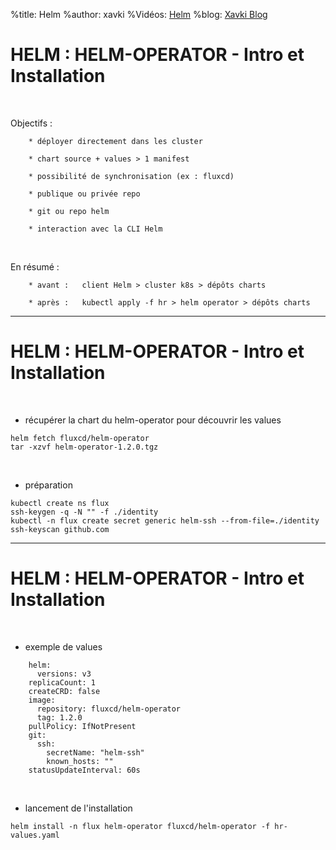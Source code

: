 %title: Helm
%author: xavki
%Vidéos: [Helm]()
%blog: [Xavki Blog](https://xavki.blog)


# HELM : HELM-OPERATOR - Intro et Installation

<br>

Objectifs :

		* déployer directement dans les cluster

		* chart source + values > 1 manifest

		* possibilité de synchronisation (ex : fluxcd)

		* publique ou privée repo

		* git ou repo helm

		* interaction avec la CLI Helm

<br>

En résumé :

		* avant :   client Helm > cluster k8s > dépôts charts

		* après :   kubectl apply -f hr > helm operator > dépôts charts


---------------------------------------------------------------------------------------


# HELM : HELM-OPERATOR - Intro et Installation


<br>

* récupérer la chart du helm-operator pour découvrir les values

```
helm fetch fluxcd/helm-operator
tar -xzvf helm-operator-1.2.0.tgz
```

<br>

* préparation


```
kubectl create ns flux
ssh-keygen -q -N "" -f ./identity
kubectl -n flux create secret generic helm-ssh --from-file=./identity
ssh-keyscan github.com
```

---------------------------------------------------------------------------------------


# HELM : HELM-OPERATOR - Intro et Installation


<br>

* exemple de values

```
    helm:
      versions: v3
    replicaCount: 1
    createCRD: false
    image:
      repository: fluxcd/helm-operator
      tag: 1.2.0
    pullPolicy: IfNotPresent
    git:
      ssh:
        secretName: "helm-ssh"
        known_hosts: ""
    statusUpdateInterval: 60s
```

<br>

* lancement de l'installation

```
helm install -n flux helm-operator fluxcd/helm-operator -f hr-values.yaml
```
